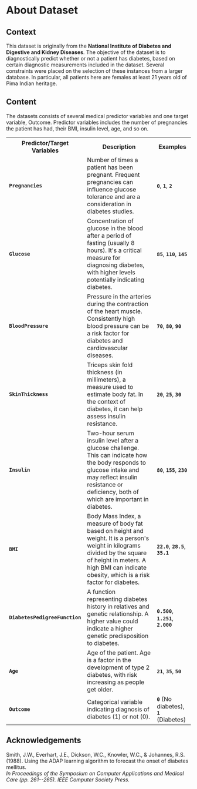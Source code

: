 # About Dataset
## Context
This dataset is originally from the <b>National Institute of Diabetes and Digestive and Kidney Diseases</b>. The objective of the dataset is to diagnostically predict whether or not a patient has diabetes, based on certain diagnostic measurements included in the dataset. Several constraints were placed on the selection of these instances from a larger database. In particular, all patients here are females at least 21 years old of Pima Indian heritage.

## Content
The datasets consists of several medical predictor variables and one target variable, Outcome. Predictor variables includes the number of pregnancies the patient has had, their BMI, insulin level, age, and so on.

<table>
  <tr>
    <th>Predictor/Target Variables</th>
    <th>Description</th>
    <th>Examples</th>
  </tr>
  <tr>
    <td><b><code>Pregnancies</code></b></td>
    <td>Number of times a patient has been pregnant. Frequent pregnancies can influence glucose tolerance and are a consideration in diabetes studies.</td>
    <td><b><code>0</code></b>, <b><code>1</code></b>, <b><code>2</code></b></td>
  </tr>
  <tr>
    <td><b><code>Glucose</code></b></td>
    <td>Concentration of glucose in the blood after a period of fasting (usually 8 hours). It's a critical measure for diagnosing diabetes, with higher levels potentially indicating diabetes.</td>
    <td><b><code>85</code></b>, <b><code>110</code></b>, <b><code>145</code></b></td>
  </tr>
  <tr>
    <td><b><code>BloodPressure</code></b></td>
    <td>Pressure in the arteries during the contraction of the heart muscle. Consistently high blood pressure can be a risk factor for diabetes and cardiovascular diseases.</td>
    <td><b><code>70</code></b>, <b><code>80</code></b>, <b><code>90</code></b></td>
  </tr>
  <tr>
    <td><b><code>SkinThickness</code></b></td>
    <td>Triceps skin fold thickness (in millimeters), a measure used to estimate body fat. In the context of diabetes, it can help assess insulin resistance.</td>
    <td><b><code>20</code></b>, <b><code>25</code></b>, <b><code>30</code></b></td>
  </tr>
  <tr>
    <td><b><code>Insulin</code></b></td>
    <td>Two-hour serum insulin level after a glucose challenge. This can indicate how the body responds to glucose intake and may reflect insulin resistance or deficiency, both of which are important in diabetes.</td>
    <td><b><code>80</code></b>, <b><code>155</code></b>, <b><code>230</code></b></td>
  </tr>
  <tr>
    <td><b><code>BMI</code></b></td>
    <td>Body Mass Index, a measure of body fat based on height and weight. It is a person's weight in kilograms divided by the square of height in meters. A high BMI can indicate obesity, which is a risk factor for diabetes.</td>
    <td><b><code>22.0</code></b>, <b><code>28.5</code></b>, <b><code>35.1</code></b></td>
  </tr>
  <tr>
    <td><b><code>DiabetesPedigreeFunction</code></b></td>
    <td>A function representing diabetes history in relatives and genetic relationship. A higher value could indicate a higher genetic predisposition to diabetes.</td>
    <td><b><code>0.500</code></b>, <b><code>1.251</code></b>, <b><code>2.000</code></b></td>
  </tr>
  <tr>
    <td><b><code>Age</code></b></td>
    <td>Age of the patient. Age is a factor in the development of type 2 diabetes, with risk increasing as people get older.</td>
    <td><b><code>21</code></b>, <b><code>35</code></b>, <b><code>50</code></b></td>
  </tr>
  <tr>
    <td><b><code>Outcome</code></b></td>
    <td>Categorical variable indicating diagnosis of diabetes (1) or not (0).</td>
    <td><b><code>0</code></b> (No diabetes), <b><code>1</code></b> (Diabetes)</td>
  </tr>
</table>

## Acknowledgements
Smith, J.W., Everhart, J.E., Dickson, W.C., Knowler, W.C., & Johannes, R.S. (1988). Using the ADAP learning algorithm to forecast the onset of diabetes mellitus.<br><i>In Proceedings of the Symposium on Computer Applications and Medical Care (pp. 261--265). IEEE Computer Society Press.</i>
